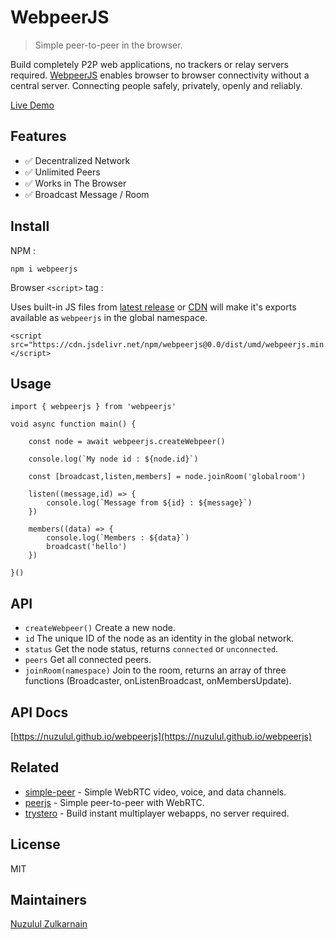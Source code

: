 # WebpeerJS
> Simple peer-to-peer in the browser.

Build completely P2P web applications, no trackers or relay servers required. [WebpeerJS](https://github.com/nuzulul/webpeerjs) enables browser to browser connectivity without a central server. Connecting people safely, privately, openly and reliably.

[Live Demo](https://nuzulul.github.io/webpeerjs/demo/)

## Features

* ✅ Decentralized Network
* ✅ Unlimited Peers
* ✅ Works in The Browser
* ✅ Broadcast Message / Room

## Install

NPM :

```
npm i webpeerjs
```

Browser `<script>` tag :

Uses built-in JS files from [latest release](https://github.com/nuzulul/webpeerjs/releases/latest) or [CDN](https://www.jsdelivr.com/package/npm/webpeerjs) will make it's exports available as `webpeerjs` in the global namespace.

```
<script src="https://cdn.jsdelivr.net/npm/webpeerjs@0.0/dist/umd/webpeerjs.min.js"></script>
```

## Usage

```
import { webpeerjs } from 'webpeerjs'

void async function main() {

	const node = await webpeerjs.createWebpeer()
	
	console.log(`My node id : ${node.id}`)
	
	const [broadcast,listen,members] = node.joinRoom('globalroom')
	
	listen((message,id) => {
		console.log(`Message from ${id} : ${message}`)
	})
	
	members((data) => {
		console.log(`Members : ${data}`)
		broadcast('hello')
	})
	
}()
```

## API

- `createWebpeer()` Create a new node.
- `id` The unique ID of the node as an identity in the global network.
- `status` Get the node status, returns `connected` or `unconnected`.
- `peers` Get all connected peers.
- `joinRoom(namespace)` Join to the room, returns an array of three functions (Broadcaster, onListenBroadcast, onMembersUpdate).

## API Docs

[https://nuzulul.github.io/webpeerjs](https://nuzulul.github.io/webpeerjs)

## Related

- [simple-peer](https://github.com/feross/simple-peer) - Simple WebRTC video, voice, and data channels.
- [peerjs](https://github.com/peers/peerjs) - Simple peer-to-peer with WebRTC.
- [trystero](https://github.com/dmotz/trystero) - Build instant multiplayer webapps, no server required.

## License

MIT

## Maintainers

[Nuzulul Zulkarnain](https://github.com/nuzulul)

